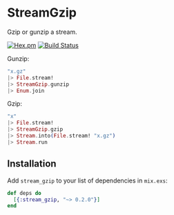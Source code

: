 StreamGzip
==
Gzip or gunzip a stream.

[![Hex.pm](https://img.shields.io/hexpm/v/stream_gzip.svg)](https://hex.pm/packages/stream_gzip)
[![Build Status](https://travis-ci.org/ne-sachirou/stream_gzip.svg?branch=master)](https://travis-ci.org/ne-sachirou/stream_gzip)

Gunzip:

```elixir
"x.gz"
|> File.stream!
|> StreamGzip.gunzip
|> Enum.join
```

Gzip:

```elixir
"x"
|> File.stream!
|> StreamGzip.gzip
|> Stream.into(File.stream! "x.gz")
|> Stream.run
```

Installation
--
Add `stream_gzip` to your list of dependencies in `mix.exs`:

```elixir
def deps do
  [{:stream_gzip, "~> 0.2.0"}]
end
```
